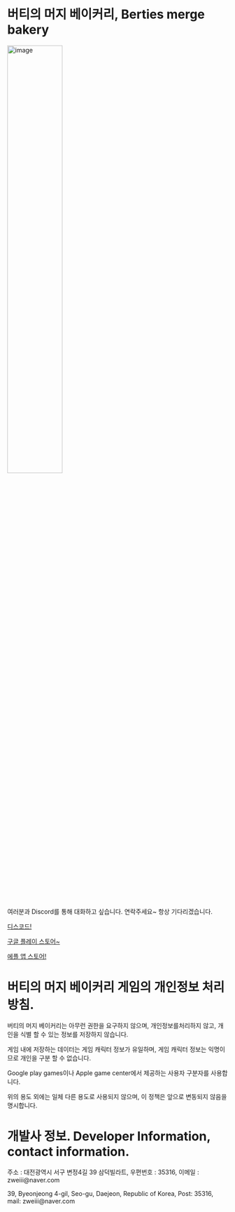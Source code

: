 <h1>버티의 머지 베이커리, Berties merge bakery</h1>

<img src="https://play-lh.googleusercontent.com/ruCS5V7H481CvYYg1xmF4NWxxO_qMLngX9o4c785BANuN6w6wvDaVqRxo6mLtHCDIYA=w2560-h1440-rw" alt="image" width="50%" height="auto">
<p>
<p>여러분과 Discord를 통해 대화하고 싶습니다.
연락주세요~ 항상 기다리겠습니다.</p>
<p><a href="https://discord.gg/DEHFZYYWV3">디스코드!</a></p>
<p><a href="https://play.google.com/store/apps/details?id=com.Hyoja.BertiesMergeBakery">구글 플레이 스토어~</a></p>
<p><a href="https://apps.apple.com/kr/app/id6479692642">에플 앱 스토어!</a></p>
<h1>버티의 머지 베이커리 게임의 개인정보 처리방침.</h1>
<p>버티의 머지 베이커리는 아무런 권한을 요구하지 않으며, 개인정보를처리하지 않고, 개인을 식별 할 수 있는 정보를 저장하지 않습니다.</p>
<p>게임 내에 저장하는 데이터는 게임 캐릭터 정보가 유일하며, 게임 캐릭터 정보는 익명이므로 개인을 구분 할 수 없습니다.</p>
<p>Google play games이나 Apple game center에서 제공하는 사용자 구분자를 사용합니다.</p>
<p>위의 용도 외에는 일체 다른 용도로 사용되지 않으며, 이 정책은 앞으로 변동되지 않음을 명시합니다.</p>

<h1>개발사 정보. Developer Information, contact information.</h1>
<p> 주소 : 대전광역시 서구 변정4길 39 삼덕빌라트, 우편번호 : 35316, 이메일 : zweiii@naver.com </p>
<p> 39, Byeonjeong 4-gil, Seo-gu, Daejeon, Republic of Korea, Post: 35316, mail: zweiii@naver.com </p>